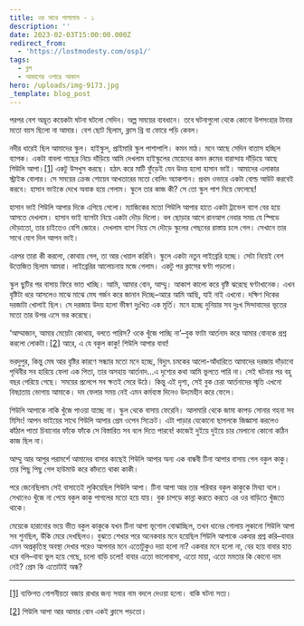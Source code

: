 ```yaml
---
title: ওর সাথে পালালাম - ১
description: ''
date: 2023-02-03T15:00:00.000Z
redirect_from:
  - 'https://lostmodesty.com/osp1/'
tags:
  - ব্লগ
  - আকাশের ওপারে আকাশ
hero: /uploads/img-9173.jpg
_template: blog_post
---
```


পরপর বেশ অদ্ভূত কয়েকটা ঘটনা ঘটলো সেদিন। অল্প সময়ের ব্যবধানে। তবে ঘটনাগুলো থেকে কোনো উপসংহার টানার মতো বয়স ছিলো না আমার। বেশ ছোট ছিলাম, ক্লাস থ্রি বা ফোরে পড়ি কেবল।

নদীর ধারেই ছিল আমাদের স্কুল। হাইস্কুল, প্রাইমারি স্কুল পাশাপাশি। কমন মাঠ। মনে আছে সেদিন বাতাস হচ্ছিল ব্যাপক। একটা বাবলা গাছের নিচে দাঁড়িয়ে আমি দেখলাম হাইস্কুলের মেয়েদের কমন রুমের বারান্দায় দাঁড়িয়ে আছে শিউলি আপা।[\[1\]](#_ftn1) একটু উসখুস করছে। হঠাৎ করে মাটি ফুঁড়েই যেন উদয় হলো হাসান ভাই। আমাদের এলাকার স্ট্রাইক বোলার। সে সময়ের ক্রেজ শোয়েব আখতারের মতো বোলিং অ্যাকশান। প্রথম ওভারে একটা বোল্ড আউট করবেই করবে। হাসান ভাইকে দেখে অবাক হয়ে গেলাম। স্কুলে তার কাজ কী? সে তো স্কুল পাশ দিয়ে ফেলেছে!

হাসান ভাই শিউলি আপার দিকে এগিয়ে গেলো। ম্যাজিকের মতো শিউলি আপার হাতে একটা ট্রাভেল ব্যাগ বের হয়ে আসতে দেখলাম। হাসান ভাই ব্যাগটা নিয়ে একটা দৌড় দিলো। বল ছোড়ার আগে রানআপ নেবার সময় যে স্পিডে দৌড়াতো, তার চাইতেও বেশি জোরে। দেখলাম ব্যাগ নিয়ে সে দৌড়ে স্কুলের পেছনের রাস্তায় চলে গেল। সেখানে তার সাথে যোগ দিল আপন ভাই।

এরপর তারা কী করলো, কোথায় গেল, তা আর খেয়াল করিনি। স্কুলে একটা নতুন লাইব্রেরি হচ্ছে। সেটা নিয়েই বেশ উত্তেজিত ছিলাম আমরা। লাইব্রেরির আলোচনায় মজে গেলাম। একটু পর ক্লাসের ঘণ্টা পড়লো।

স্কুল ছুটির পর বাসায় ফিরে ভাত খাচ্ছি। আমি, আমার বোন, আম্মু। আকাশ কালো করে বৃষ্টি ঝরেছে ঘণ্টাখানেক। এখন বৃষ্টিটা ধরে আসলেও মাঝে মাঝে মেঘ গর্জন করে জানান দিচ্ছে–আরে আমি আছি, যাই নাই এখনো। দক্ষিণ দিকের দরজাটা খোলাই ছিল। সে দরজায় উদয় হলো ভীষণ দুঃখিত এক মূর্তি। মনে হচ্ছে দুনিয়ার সব দুঃখ সিন্দাবাদের ভূতের মতো তার উপর এসে ভর করেছে।

‘আম্মাজান, আমার মেয়েটা কোথায়, বলতে পারিস? ওকে খুঁজে পাচ্ছি না’–বুক ফাটা আর্তনাদ করে আমার বোনকে প্রশ্ন করলো লোকটা।[\[2\]](#_ftn2) আরে, এ যে বকুল কাকু! শিউলি আপার বাবা!

ভরদুপুর, কিন্তু মেঘ আর বৃষ্টির কারণে সন্ধ্যার মতো মনে হচ্ছে, বিদ্যুৎ চমকের আলো-আঁধারিতে আমাদের দরজায় দাঁড়ানো পৃথিবীর সব হারিয়ে ফেলা এক পিতা, তার অসহায় আর্তনাদ…এ দৃশ্যের কথা আমি ভুলতে পারি না। সেই ঘটনার পর বহু বছর পেরিয়ে গেছে। সময়ের প্রলেপে সব ক্ষতই সেরে উঠে। কিন্তু এই দৃশ্য, সেই বুক চেরা আর্তনাদের স্মৃতি এখনো বিষণ্ণতায় ভোগায় আমাকে। দম ফেলার সময় নেই এমন কর্মব্যস্ত দিনেও উদ্যমহীন করে ফেলে।

শিউলি আপাকে নাকি খুঁজে পাওয়া যাচ্ছে না। স্কুল থেকে বাসায় ফেরেনি। আলমারি থেকে জামা কাপড় সোনার গহনা সব মিসিং! আপন ভাইয়ের সাথে শিউলি আপার প্রেম ওপেন সিক্রেট। এটা পাড়ার যেকোনো ছাগলকে জিজ্ঞাসা করলেও কাঁঠাল পাতা চিবানোর ফাঁকে ফাঁকে সে বিস্তারিত সব বলে দিতে পারবে! কাজেই দুইয়ে দুইয়ে চার মেলানো কোনো কঠিন কাজ ছিল না।

আম্মু আর আপুর পরামর্শে আমাদের বাসার কাছেই শিউলি আপার অন্য এক বান্ধবী টিনা আপার বাসায় গেল বকুল কাকু। তার পিছু পিছু গেল হাউমাউ করে কাঁদতে থাকা কাকী।

পরে জেনেছিলাম সেই বাসাতেই লুকিয়েছিল শিউলি আপা। টিনা আপা আর তার পরিবার বকুল কাকুকে মিথ্যা বলে। সেখানেও খুঁজে না পেয়ে বকুল কাকু পাগলের মতো হয়ে যায়। বুক চাপড়ে কান্না করতে করতে এর ওর বাড়িতে খুঁজতে থাকে।

মেয়েকে হারানোর ভয়ে ভীত বকুল কাকুকে যখন টিনা আপা ভূগোল বোঝাচ্ছিল, তখন ধানের গোলায় লুকানো শিউলি আপা সব শুনছিল, উঁকি মেরে দেখছিলও। বুঝতে শেখার পরে অনেকবার মনে হয়েছিল শিউলি আপাকে একবার প্রশ্ন করি–বাবার এমন অপ্রকৃতিস্থ অবস্থা দেখার পরেও আপনার মনে এতোটুকুও দয়া হলো না? একবার মনে হলো না, বের হয়ে বাবার হাত ধরে বলি–বাবা ভুল হয়ে গেছে, চলো বাড়ি চলো! বাবার এতো ভালোবাসা, এতো মায়া, এতো মমতার কি কোনো দাম নেই? প্রেম কি এতোটাই অন্ধ?

***

[\[1\]](#_ftnref1) ব্যক্তিগত গোপনীয়তা বজায় রাখার জন্য সবার নাম বদলে দেওয়া হলো। বাকি ঘটনা সত্য।

[\[2\]](#_ftnref2) শিউলি আপা আর আমার বোন একই ক্লাসে পড়তো।
